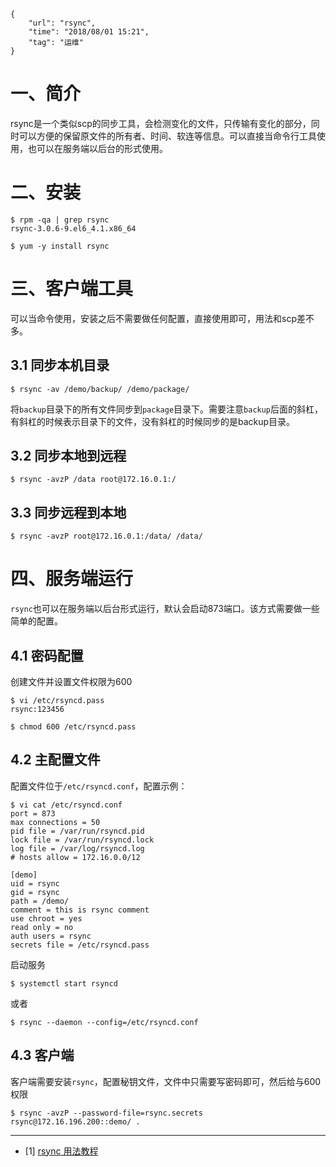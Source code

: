 ```
{
    "url": "rsync",
    "time": "2018/08/01 15:21",
    "tag": "运维"
}
```

# 一、简介

rsync是一个类似scp的同步工具，会检测变化的文件，只传输有变化的部分，同时可以方便的保留原文件的所有者、时间、软连等信息。可以直接当命令行工具使用，也可以在服务端以后台的形式使用。

# 二、安装

```
$ rpm -qa | grep rsync
rsync-3.0.6-9.el6_4.1.x86_64

$ yum -y install rsync
```

# 三、客户端工具

可以当命令使用，安装之后不需要做任何配置，直接使用即可，用法和scp差不多。

## 3.1 同步本机目录

```
$ rsync -av /demo/backup/ /demo/package/
```

将`backup`目录下的所有文件同步到`package`目录下。需要注意`backup`后面的斜杠，有斜杠的时候表示目录下的文件，没有斜杠的时候同步的是backup目录。

## 3.2 同步本地到远程

```
$ rsync -avzP /data root@172.16.0.1:/
```

## 3.3 同步远程到本地

```
$ rsync -avzP root@172.16.0.1:/data/ /data/
```

# 四、服务端运行

`rsync`也可以在服务端以后台形式运行，默认会启动873端口。该方式需要做一些简单的配置。

## 4.1 密码配置

创建文件并设置文件权限为600

```
$ vi /etc/rsyncd.pass
rsync:123456

$ chmod 600 /etc/rsyncd.pass
```

## 4.2 主配置文件

配置文件位于`/etc/rsyncd.conf`，配置示例：

```
$ vi cat /etc/rsyncd.conf
port = 873
max connections = 50
pid file = /var/run/rsyncd.pid
lock file = /var/run/rsyncd.lock
log file = /var/log/rsyncd.log
# hosts allow = 172.16.0.0/12

[demo]
uid = rsync
gid = rsync
path = /demo/
comment = this is rsync comment
use chroot = yes
read only = no
auth users = rsync
secrets file = /etc/rsyncd.pass
```

启动服务

```
$ systemctl start rsyncd
```

或者

```
$ rsync --daemon --config=/etc/rsyncd.conf
```

## 4.3 客户端

客户端需要安装`rsync`，配置秘钥文件，文件中只需要写密码即可，然后给与600权限

```
$ rsync -avzP --password-file=rsync.secrets rsync@172.16.196.200::demo/ .
```

---

- [1] [rsync 用法教程](http://www.ruanyifeng.com/blog/2020/08/rsync.html)